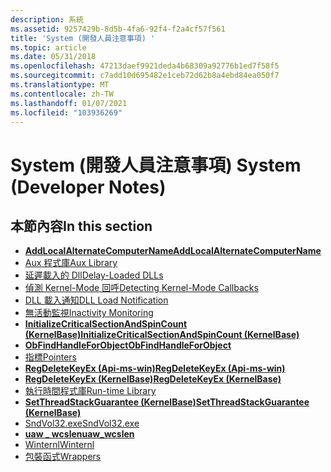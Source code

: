 ```yaml
---
description: 系統
ms.assetid: 9257429b-8d5b-4fa6-92f4-f2a4cf57f561
title: 'System (開發人員注意事項) '
ms.topic: article
ms.date: 05/31/2018
ms.openlocfilehash: 47213daef9921deda4b68309a92776b1ed7f58f5
ms.sourcegitcommit: c7add10d695482e1ceb72d62b8a4ebd84ea050f7
ms.translationtype: MT
ms.contentlocale: zh-TW
ms.lasthandoff: 01/07/2021
ms.locfileid: "103936269"
---
```

# <a name="system-developer-notes"></a><span data-ttu-id="7ad7f-103">System (開發人員注意事項) </span><span class="sxs-lookup"><span data-stu-id="7ad7f-103">System (Developer Notes)</span></span>

## <a name="in-this-section"></a><span data-ttu-id="7ad7f-104">本節內容</span><span class="sxs-lookup"><span data-stu-id="7ad7f-104">In this section</span></span>

-   [<span data-ttu-id="7ad7f-105">**AddLocalAlternateComputerName**</span><span class="sxs-lookup"><span data-stu-id="7ad7f-105">**AddLocalAlternateComputerName**</span></span>](addlocalalternatecomputername.md)
-   [<span data-ttu-id="7ad7f-106">Aux 程式庫</span><span class="sxs-lookup"><span data-stu-id="7ad7f-106">Aux Library</span></span>](aux-library.md)
-   [<span data-ttu-id="7ad7f-107">延遲載入的 Dll</span><span class="sxs-lookup"><span data-stu-id="7ad7f-107">Delay-Loaded DLLs</span></span>](delay-loaded-dlls.md)
-   [<span data-ttu-id="7ad7f-108">偵測 Kernel-Mode 回呼</span><span class="sxs-lookup"><span data-stu-id="7ad7f-108">Detecting Kernel-Mode Callbacks</span></span>](detecting-kernel-mode-callbacks.md)
-   [<span data-ttu-id="7ad7f-109">DLL 載入通知</span><span class="sxs-lookup"><span data-stu-id="7ad7f-109">DLL Load Notification</span></span>](dll-load-notification.md)
-   [<span data-ttu-id="7ad7f-110">無活動監視</span><span class="sxs-lookup"><span data-stu-id="7ad7f-110">Inactivity Monitoring</span></span>](inactivity-monitoring.md)
-   <span data-ttu-id="7ad7f-111">[**InitializeCriticalSectionAndSpinCount (KernelBase)**](/previous-versions//ee388306(v=vs.85))</span><span class="sxs-lookup"><span data-stu-id="7ad7f-111">[**InitializeCriticalSectionAndSpinCount (KernelBase)**](/previous-versions//ee388306(v=vs.85))</span></span>
-   [<span data-ttu-id="7ad7f-112">**ObFindHandleForObject**</span><span class="sxs-lookup"><span data-stu-id="7ad7f-112">**ObFindHandleForObject**</span></span>](obfindhandleforobject.md)
-   [<span data-ttu-id="7ad7f-113">指標</span><span class="sxs-lookup"><span data-stu-id="7ad7f-113">Pointers</span></span>](pointers.md)
-   <span data-ttu-id="7ad7f-114">[**RegDeleteKeyEx (Api-ms-win)**](/previous-versions//ee361587(v=vs.85))</span><span class="sxs-lookup"><span data-stu-id="7ad7f-114">[**RegDeleteKeyEx (Api-ms-win)**](/previous-versions//ee361587(v=vs.85))</span></span>
-   <span data-ttu-id="7ad7f-115">[**RegDeleteKeyEx (KernelBase)**](/previous-versions//ee125877(v=vs.85))</span><span class="sxs-lookup"><span data-stu-id="7ad7f-115">[**RegDeleteKeyEx (KernelBase)**](/previous-versions//ee125877(v=vs.85))</span></span>
-   [<span data-ttu-id="7ad7f-116">執行時間程式庫</span><span class="sxs-lookup"><span data-stu-id="7ad7f-116">Run-time Library</span></span>](run-time-library.md)
-   <span data-ttu-id="7ad7f-117">[**SetThreadStackGuarantee (KernelBase)**](/previous-versions//ee388307(v=vs.85))</span><span class="sxs-lookup"><span data-stu-id="7ad7f-117">[**SetThreadStackGuarantee (KernelBase)**](/previous-versions//ee388307(v=vs.85))</span></span>
-   [<span data-ttu-id="7ad7f-118">SndVol32.exe</span><span class="sxs-lookup"><span data-stu-id="7ad7f-118">SndVol32.exe</span></span>](sndvol32-exe-.md)
-   [<span data-ttu-id="7ad7f-119">**uaw \_ wcslen**</span><span class="sxs-lookup"><span data-stu-id="7ad7f-119">**uaw\_wcslen**</span></span>](/windows/desktop/api/stralign/nf-stralign-uaw_wcslen)
-   [<span data-ttu-id="7ad7f-120">Winternl</span><span class="sxs-lookup"><span data-stu-id="7ad7f-120">Winternl</span></span>](winternl.md)
-   [<span data-ttu-id="7ad7f-121">包裝函式</span><span class="sxs-lookup"><span data-stu-id="7ad7f-121">Wrappers</span></span>](wrappers.md)

 

 
